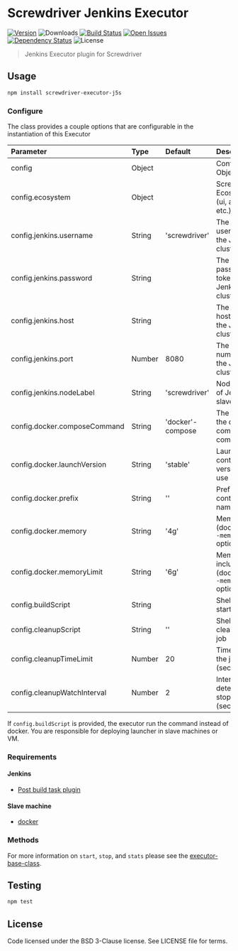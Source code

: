 # Screwdriver Jenkins Executor
[![Version][npm-image]][npm-url] ![Downloads][downloads-image] [![Build Status][status-image]][status-url] [![Open Issues][issues-image]][issues-url] [![Dependency Status][daviddm-image]][daviddm-url] ![License][license-image]

> Jenkins Executor plugin for Screwdriver

## Usage

```bash
npm install screwdriver-executor-j5s
```

### Configure
The class provides a couple options that are configurable in the instantiation of this Executor

| Parameter        | Type  | Default    | Description |
| :-------------   | :---- | :----------| :-----------|
| config        | Object | | Configuration Object |
| config.ecosystem | Object | | Screwdriver Ecosystem (ui, api, store, etc.) |
| config.jenkins.username | String | 'screwdriver' | The username for the Jenkins cluster  |
| config.jenkins.password | String | | The password or token for the Jenkins cluster  |
| config.jenkins.host | String | | The hostname for the Jenkins cluster |
| config.jenkins.port | Number | 8080 | The port number for the Jenkins cluster |
| config.jenkins.nodeLabel | String | 'screwdriver' | Node labels of Jenkins slaves |
| config.docker.composeCommand | String | 'docker'-compose | The path to the docker-compose command |
| config.docker.launchVersion | String | 'stable' | Launcher container version to use |
| config.docker.prefix | String | '' | Prefix to container names |
| config.docker.memory | String | '4g' | Memory limit (docker run `--memory` option) |
| config.docker.memoryLimit | String | '6g' | Memory limit include swap (docker run `--memory-swap` option) |
| config.buildScript | String | | Shell script to start the job |
| config.cleanupScript | String | '' | Shell script to clean up the job |
| config.cleanupTimeLimit | Number | 20 | Time to stop the job (seconds) |
| config.cleanupWatchInterval | Number | 2 | Interval to detect the stopped job (seconds) |

If `config.buildScript` is provided, the executor run the command instead of docker. You are responsible for deploying launcher in slave machines or VM.

### Requirements

#### Jenkins

- [Post build task plugin](https://wiki.jenkins.io/display/JENKINS/Post+build+task)

#### Slave machine

- [docker](https://www.docker.com/)

### Methods

For more information on `start`, `stop`, and `stats` please see the [executor-base-class].

## Testing

```bash
npm test
```

## License

Code licensed under the BSD 3-Clause license. See LICENSE file for terms.

[npm-image]: https://img.shields.io/npm/v/screwdriver-executor-j5s.svg
[npm-url]: https://npmjs.org/package/screwdriver-executor-j5s
[downloads-image]: https://img.shields.io/npm/dt/screwdriver-executor-j5s.svg
[license-image]: https://img.shields.io/npm/l/screwdriver-executor-j5s.svg
[issues-image]: https://img.shields.io/github/issues/screwdriver-cd/screwdriver.svg
[issues-url]: https://github.com/screwdriver-cd/screwdriver/issues
[status-image]: https://cd.screwdriver.cd/pipelines/19/badge
[status-url]: https://cd.screwdriver.cd/pipelines/19
[daviddm-image]: https://david-dm.org/screwdriver-cd/executor-j5s.svg?theme=shields.io
[daviddm-url]: https://david-dm.org/screwdriver-cd/executor-j5s
[executor-base-class]: https://github.com/screwdriver-cd/executor-base
[screwdriver job-tools]: https://github.com/screwdriver-cd/job-tools
